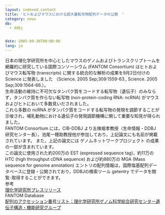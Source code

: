 ```yaml
---
layout: indexed_content
title: 'ヒトおよびマウスにおける超大量転写物配列データの公開　'
category: news
db:
  - ddbj


date: 2005-09-30T00:00:00
lang: ja
---
```


日本の理化学研究所を中心としたマウスのゲノムおよびトランスクリプトームを網羅的に研究している国際コンソーシウム (FANTOM Consortium) はヒトおよびマウス転写物 (transcripts) に関する統合的な解析の成果を9月2日付けの Science に発表しました （Science. 2005 Sep;309:1559-63., Science. 2005 Sep;309:1564-66.）。<br>生命活動の維持に不可欠なタンパク質をコードする転写物（遺伝子）のみならず，タンパク質を作らない転写物 (non-protein-coding RNA: ncRNA) がマウスおよびヒトにおいて多数見いだされました。<br>これら多数の ncRNA がタンパク質をコードする転写物の発現を調節することが示唆され，哺乳動物における遺伝子の発現調節機構に関して重要な知見が得られました。<br>FANTOM Consortium には，CIB-DDBJ より五條堀孝教授（生命情報・DDBJ 研究センター長），池尾一穂助教授他が参加しており，上記論文にも名前が掲載されています。 また，上記の論文には ゲノムネットワークプロジェクト の成果の一部が含まれています。<br>この論文に使用された約200万の EST (expressed sequence tag)，約11万の HTC (high throughput cDNA sequence) および約880万の MGA (Mass sequence for genome annotation) エントリの配列情報は，国際塩基配列データベースに登録・公開されており，DDBJの検索ツール getentry でデータを閲覧･取得することができます。<br>参考<br><a href="http://www.riken.go.jp/r-world/info/release/press/2005/050902/index.html">理化学研究所プレスリリース</a><br>FANTOM Database<br><a href="http://www.osc.riken.jp/">配列のアクセッション番号リスト；理化学研究所ゲノム科学総合研究センター遺伝子構造・機能研究グループ</a>
